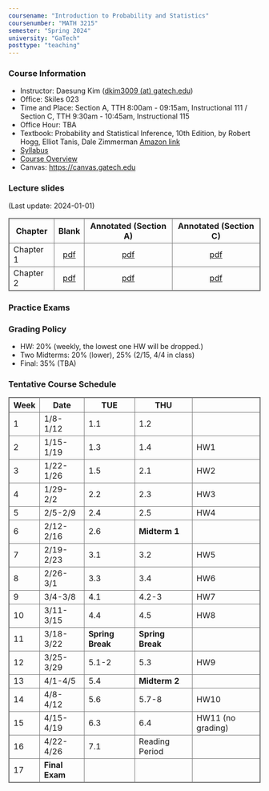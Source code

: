 ```yaml
---
coursename: "Introduction to Probability and Statistics"
coursenumber: "MATH 3215"
semester: "Spring 2024"
university: "GaTech"
posttype: "teaching"
---
```


### Course Information
- Instructor: Daesung Kim ([dkim3009 (at) gatech.edu](mailto:dkim3009@gatech.edu))
- Office: Skiles 023
- Time and Place: Section A, TTH 8:00am - 09:15am, Instructional 111 / Section C, TTH 9:30am - 10:45am, Instructional 115
- Office Hour: TBA
- Textbook: Probability and Statistical Inference, 10th Edition, by Robert Hogg, Elliot Tanis, Dale Zimmerman [Amazon link](https://www.amazon.com/Probability-Statistical-Inference-10th-Robert/dp/013518939X/ref=sr_1_1?crid=39JDK8C3NXWKO&keywords=Probability+and+Statistical+Inference&qid=1683810320&s=books&sprefix=probability+and+statistical+inference%2Cstripbooks%2C67&sr=1-1)
- [Syllabus](syllabus.pdf)
- [Course Overview](m3215-overview.pdf)
- Canvas: https://canvas.gatech.edu

### Lecture slides
(Last update: 2024-01-01)

| Chapter     | Blank                         | Annotated (Section A)     | Annotated (Section C)     |
| -           | :-:                           | :-:                       | :-:                       |
| Chapter 1   | [pdf](m3215-chap1-blank.pdf)  | [pdf](m3215-chap1-A.pdf)  | [pdf](m3215-chap1-C.pdf)  |
| Chapter 2   | [pdf](m3215-chap2-blank.pdf)  | [pdf](m3215-chap2-A.pdf)  | [pdf](m3215-chap2-C.pdf)  |

### Practice Exams


### Grading Policy

- HW: 20% (weekly, the lowest one HW will be dropped.)
- Two Midterms: 20% (lower), 25% (2/15, 4/4 in class)
- Final: 35% (TBA)

### Tentative Course Schedule
| Week | Date           | TUE              | THU              |                   |
| -    | -              | -                | -                | -                 |
| 1    | 1/8-1/12       | 1.1              | 1.2              |                   |
| 2    | 1/15-1/19      | 1.3              | 1.4              | HW1               |
| 3    | 1/22-1/26      | 1.5              | 2.1              | HW2               |
| 4    | 1/29-2/2       | 2.2              | 2.3              | HW3               |
| 5    | 2/5-2/9        | 2.4              | 2.5              | HW4               |
| 6    | 2/12-2/16      | 2.6              | **Midterm 1**    |                   |
| 7    | 2/19-2/23      | 3.1              | 3.2              | HW5               |
| 8    | 2/26-3/1       | 3.3              | 3.4              | HW6               |
| 9    | 3/4-3/8        | 4.1              | 4.2-3            | HW7               |
| 10   | 3/11-3/15      | 4.4              | 4.5              | HW8               |
| 11   | 3/18-3/22      | **Spring Break** | **Spring Break** |                   |
| 12   | 3/25-3/29      | 5.1-2            | 5.3              | HW9               |
| 13   | 4/1-4/5        | 5.4              | **Midterm 2**    |                   |
| 14   | 4/8-4/12       | 5.6              | 5.7-8            | HW10              |
| 15   | 4/15-4/19      | 6.3              | 6.4              | HW11 (no grading) |
| 16   | 4/22-4/26      | 7.1              | Reading Period   |                   |
| 17   | **Final Exam** |                  |                  |                   |


<style>
table, th, td {
  border: 1px solid #777;
  border-collapse: collapse;
}
</style>

